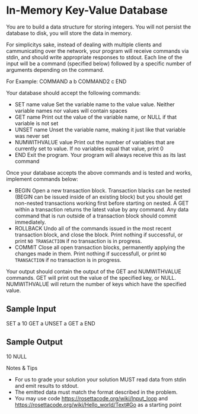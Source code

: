 # In-Memory Key-Value Database

You are to build a data structure for storing integers. You will not persist the database to disk, you will store the data in memory.

For simplicitys sake, instead of dealing with multiple clients and cammunicating over the network, your program will receive commands via stdin, and should write appropriate responses to stdout. Each line of the input will be a command (specified below) followed by a specific number of arguments depending on the command.

For Example:
COMMAND a b
COMMAND2 c
END

Your database should accept the following commands:
- SET name value
Set the variable name to the value value. Neither variable names nor values will contain spaces
- GET name
Print out the value of the variable name, or NULL if that variable is not set
- UNSET name
Unset the variable name, making it just like that variable was never set
- NUMWITHVALUE value
Print out the number of variables that are currently set to value. If no variables equal that value, print 0
- END
Exit the program. Your program will always receive this as its last command

Once your database accepts the above commands and is tested and works, implement commands below:
- BEGIN
Open a new transaction block. Transaction blacks can be nested (BEGIN can be issued inside of an existing block) but you should get non-nested transactions working first before starting on nested. A GET within a transaction returns the latest value by any command. Any data command that is run outside of a transaction block should commit immediately.
- ROLLBACK
Undo all of the commands issued in the most recent transaction block, and close the block. Print nothing if successful, or print `NO TRANSACTION` if no transaction is in progress.
- COMMIT
Close all open transaction blocks, permanently applying the changes made in them. Print nothing if successfull, or print `NO TRANSACTION` if no transaction is in progress.

Your output should contain the output of the GET and NUMWITHVALUE commands. GET will print out the value of the specified key, or NULL. NUMWITHVALUE will return the number of keys which have the specified value.

## Sample Input
SET a 10
GET a
UNSET a
GET a
END

## Sample Output
10
NULL

Notes & Tips
- For us to grade your solution your solution MUST read data from stdin and emit results to stdout. 
- The emitted data must match the format described in the problem. 
- You may use code https://rosettacode.org/wiki/Input_loop and https://rosettacode.org/wiki/Hello_world/Text#Go as a starting point
